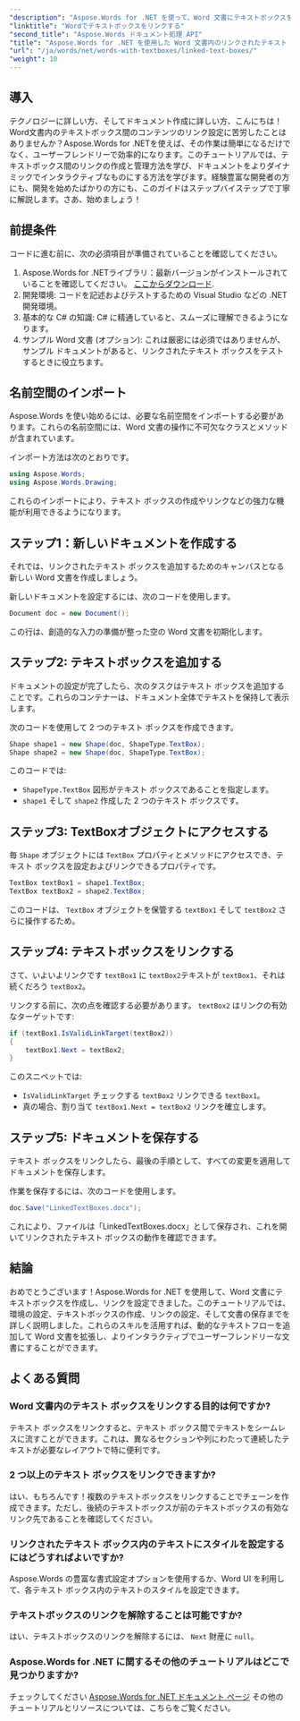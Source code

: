 ```yaml
---
"description": "Aspose.Words for .NET を使って、Word 文書にテキストボックスをシームレスに作成し、リンクする方法を学びましょう。詳細なガイドに従って、スムーズなコンテンツフローとプロフェッショナルな成果を実現しましょう。"
"linktitle": "Wordでテキストボックスをリンクする"
"second_title": "Aspose.Words ドキュメント処理 API"
"title": "Aspose.Words for .NET を使用した Word 文書内のリンクされたテキスト ボックス"
"url": "/ja/words/net/words-with-textboxes/linked-text-boxes/"
"weight": 10
---
```


## 導入

テクノロジーに詳しい方、そしてドキュメント作成に詳しい方、こんにちは！Word文書内のテキストボックス間のコンテンツのリンク設定に苦労したことはありませんか？Aspose.Words for .NETを使えば、その作業は簡単になるだけでなく、ユーザーフレンドリーで効率的になります。このチュートリアルでは、テキストボックス間のリンクの作成と管理方法を学び、ドキュメントをよりダイナミックでインタラクティブなものにする方法を学びます。経験豊富な開発者の方にも、開発を始めたばかりの方にも、このガイドはステップバイステップで丁寧に解説します。さあ、始めましょう！

## 前提条件

コードに進む前に、次の必須項目が準備されていることを確認してください。

1. Aspose.Words for .NETライブラリ：最新バージョンがインストールされていることを確認してください。 [ここからダウンロード](https://releases。aspose.com/words/net/).
2. 開発環境: コードを記述およびテストするための Visual Studio などの .NET 開発環境。
3. 基本的な C# の知識: C# に精通していると、スムーズに理解できるようになります。
4. サンプル Word 文書 (オプション): これは厳密には必須ではありませんが、サンプル ドキュメントがあると、リンクされたテキスト ボックスをテストするときに役立ちます。

## 名前空間のインポート

Aspose.Words を使い始めるには、必要な名前空間をインポートする必要があります。これらの名前空間には、Word 文書の操作に不可欠なクラスとメソッドが含まれています。

インポート方法は次のとおりです。

```csharp
using Aspose.Words;
using Aspose.Words.Drawing;
```

これらのインポートにより、テキスト ボックスの作成やリンクなどの強力な機能が利用できるようになります。

## ステップ1：新しいドキュメントを作成する

それでは、リンクされたテキスト ボックスを追加するためのキャンバスとなる新しい Word 文書を作成しましょう。

新しいドキュメントを設定するには、次のコードを使用します。

```csharp
Document doc = new Document();
```

この行は、創造的な入力の準備が整った空の Word 文書を初期化します。

## ステップ2: テキストボックスを追加する

ドキュメントの設定が完了したら、次のタスクはテキスト ボックスを追加することです。これらのコンテナーは、ドキュメント全体でテキストを保持して表示します。

次のコードを使用して 2 つのテキスト ボックスを作成できます。

```csharp
Shape shape1 = new Shape(doc, ShapeType.TextBox);
Shape shape2 = new Shape(doc, ShapeType.TextBox);
```

このコードでは:
- `ShapeType.TextBox` 図形がテキスト ボックスであることを指定します。
- `shape1` そして `shape2` 作成した 2 つのテキスト ボックスです。

## ステップ3: TextBoxオブジェクトにアクセスする

毎 `Shape` オブジェクトには `TextBox` プロパティとメソッドにアクセスでき、テキスト ボックスを設定およびリンクできるプロパティです。

```csharp
TextBox textBox1 = shape1.TextBox;
TextBox textBox2 = shape2.TextBox;
```

このコードは、 `TextBox` オブジェクトを保管する `textBox1` そして `textBox2` さらに操作するため。

## ステップ4: テキストボックスをリンクする

さて、いよいよリンクです `textBox1` に `textBox2`テキストが `textBox1`、それは続くだろう `textBox2`。

リンクする前に、次の点を確認する必要があります。 `textBox2` はリンクの有効なターゲットです:

```csharp
if (textBox1.IsValidLinkTarget(textBox2))
{
    textBox1.Next = textBox2;
}
```

このスニペットでは:
- `IsValidLinkTarget` チェックする `textBox2` リンクできる `textBox1`。
- 真の場合、割り当て `textBox1.Next = textBox2` リンクを確立します。

## ステップ5: ドキュメントを保存する

テキスト ボックスをリンクしたら、最後の手順として、すべての変更を適用してドキュメントを保存します。

作業を保存するには、次のコードを使用します。

```csharp
doc.Save("LinkedTextBoxes.docx");
```

これにより、ファイルは「LinkedTextBoxes.docx」として保存され、これを開いてリンクされたテキスト ボックスの動作を確認できます。

## 結論

おめでとうございます！Aspose.Words for .NET を使用して、Word 文書にテキストボックスを作成し、リンクを設定できました。このチュートリアルでは、環境の設定、テキストボックスの作成、リンクの設定、そして文書の保存までを詳しく説明しました。これらのスキルを活用すれば、動的なテキストフローを追加して Word 文書を拡張し、よりインタラクティブでユーザーフレンドリーな文書にすることができます。

## よくある質問

### Word 文書内のテキスト ボックスをリンクする目的は何ですか?  
テキスト ボックスをリンクすると、テキスト ボックス間でテキストをシームレスに流すことができます。これは、異なるセクションや列にわたって連続したテキストが必要なレイアウトで特に便利です。

### 2 つ以上のテキスト ボックスをリンクできますか?  
はい、もちろんです！複数のテキストボックスをリンクすることでチェーンを作成できます。ただし、後続のテキストボックスが前のテキストボックスの有効なリンク先であることを確認してください。

### リンクされたテキスト ボックス内のテキストにスタイルを設定するにはどうすればよいですか?  
Aspose.Words の豊富な書式設定オプションを使用するか、Word UI を利用して、各テキスト ボックス内のテキストのスタイルを設定できます。

### テキストボックスのリンクを解除することは可能ですか?  
はい、テキストボックスのリンクを解除するには、 `Next` 財産に `null`。

### Aspose.Words for .NET に関するその他のチュートリアルはどこで見つかりますか?  
チェックしてください [Aspose.Words for .NET ドキュメント ページ](https://reference.aspose.com/words/net/) その他のチュートリアルとリソースについては、こちらをご覧ください。